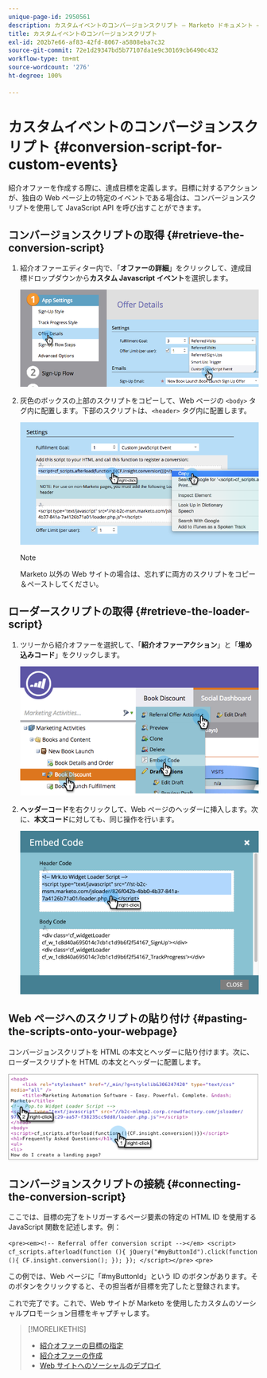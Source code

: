 ```yaml
---
unique-page-id: 2950561
description: カスタムイベントのコンバージョンスクリプト — Marketo ドキュメント — 製品ドキュメント
title: カスタムイベントのコンバージョンスクリプト
exl-id: 202b7e66-af83-42fd-8067-a5808eba7c32
source-git-commit: 72e1d29347bd5b77107da1e9c30169cb6490c432
workflow-type: tm+mt
source-wordcount: '276'
ht-degree: 100%

---
```


# カスタムイベントのコンバージョンスクリプト {#conversion-script-for-custom-events}

紹介オファーを作成する際に、達成目標を定義します。目標に対するアクションが、独自の Web ページ上の特定のイベントである場合は、コンバージョンスクリプトを使用して JavaScript API を呼び出すことができます。

## コンバージョンスクリプトの取得 {#retrieve-the-conversion-script}

1. 紹介オファーエディター内で、「**オファーの詳細**」をクリックして、達成目標ドロップダウンから&#x200B;**カスタム Javascript イベント**&#x200B;を選択します。

   ![](assets/image2015-4-20-17-3a22-3a15.png)

1. 灰色のボックスの上部のスクリプトをコピーして、Web ページの `<body>` タグ内に配置します。下部のスクリプトは、`<header>` タグ内に配置します。

   ![](assets/image2015-4-20-17-3a29-3a7.png)

   >[!NOTE]
   >
   >Marketo 以外の Web サイトの場合は、忘れずに両方のスクリプトをコピー＆ペーストしてください。

## ローダースクリプトの取得 {#retrieve-the-loader-script}

1. ツリーから紹介オファーを選択して、「**紹介オファーアクション**」と「**埋め込みコード**」をクリックします。

   ![](assets/image2015-4-20-17-3a34-3a46.png)

1. **ヘッダーコード**&#x200B;を右クリックして、Web ページのヘッダーに挿入します。次に、**本文コード**&#x200B;に対しても、同じ操作を行います。

   ![](assets/image2015-4-20-20-3a49-3a19.png)

## Web ページへのスクリプトの貼り付け {#pasting-the-scripts-onto-your-webpage}

コンバージョンスクリプトを HTML の本文とヘッダーに貼り付けます。次に、ローダースクリプトを HTML の本文とヘッダーに配置します。

![](assets/image2015-4-20-21-3a0-3a16.png)

## コンバージョンスクリプトの接続 {#connecting-the-conversion-script}

ここでは、目標の完了をトリガーするページ要素の特定の HTML ID を使用する JavaScript 関数を記述します。例：

`<pre><em><!-- Referral offer conversion script --></em> <script> cf_scripts.afterload(function (){ jQuery("#myButtonId").click(function (){ CF.insight.conversion(); }); }); </script></pre>` `<pre>`

この例では、Web ページに「#myButtonId」という ID のボタンがあります。そのボタンをクリックすると、その担当者が目標を完了したと登録されます。

これで完了です。これで、Web サイトが Marketo を使用したカスタムのソーシャルプロモーション目標をキャプチャします。

>[!MORELIKETHIS]
>
>* [紹介オファーの目標の指定](/help/marketo/product-docs/demand-generation/social/referral-offers/specify-goal-for-referral-offer.md)
>* [紹介オファーの作成](/help/marketo/product-docs/demand-generation/social/referral-offers/create-a-referral-offer.md)
>* [Web サイトへのソーシャルのデプロイ](/help/marketo/product-docs/demand-generation/social/social-functions/deploy-social-on-your-website.md)

